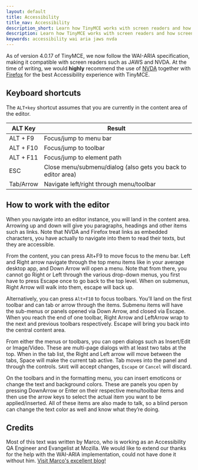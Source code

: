 ```yaml
---
layout: default
title: Accessibility
title_nav: Accessibility
description_short: Learn how TinyMCE works with screen readers and how screen readers work with TinyMCE.
description: Learn how TinyMCE works with screen readers and how screen readers work with TinyMCE.
keywords: accessibility wai aria jaws nvda
---
```


As of version 4.0.17 of TinyMCE, we now follow the WAI-ARIA specification, making it compatible with screen readers such as JAWS and NVDA. At the time of writing, we would **highly** recommend the use of [NVDA](http://www.nvaccess.org/) together with [Firefox](https://www.mozilla.org/en-US/firefox/products/) for the best Accessibility experience with TinyMCE.

## Keyboard shortcuts

The `ALT+key` shortcut assumes that you are currently in the content area of the editor.

| ALT Key   | Result      |
|-----------|-------------|
| ALT + F9  | Focus/jump to menu bar |
| ALT + F10 | Focus/jump to toolbar |
| ALT + F11 | Focus/jump to element path |
| ESC       | Close menu/submenu/dialog (also gets you back to editor area) |
| Tab/Arrow | Navigate left/right through menu/toolbar |


## How to work with the editor

When you navigate into an editor instance, you will land in the content area. Arrowing up and down will give you paragraphs, headings and other items such as links. Note that NVDA and Firefox treat links as embedded characters, you have actually to navigate into them to read their texts, but they are accessible.

From the content, you can press Alt+F9 to move focus to the menu bar. Left and Right arrow navigate through the top menu items like in your average desktop app, and Down Arrow will open a menu. Note that from there, you cannot go Right or Left through the various drop-down menus, you first have to press Escape once to go back to the top level. When on submenus, Right Arrow will walk into them, escape will back up.

Alternatively, you can press `Alt+F10` to focus toolbars. You’ll land on the first toolbar and can tab or arrow through the items. Submenu items will have the sub-menus or panels opened via Down Arrow, and closed via Escape. When you reach the end of one toolbar, Right Arrow and LeftArrow wrap to the next and previous toolbars respectively. Escape will bring you back into the central content area.

From either the menus or toolbars, you can open dialogs such as Insert/Edit or Image/Video. These are multi-page dialogs with at least two tabs at the top. When in the tab list, the Right and Left arrow will move between the tabs, Space will make the current tab active. Tab moves into the panel and through the controls. `SAVE` will accept changes, `Escape` or `Cancel` will discard.

On the toolbars and in the formatting menu, you can insert emoticons or change the text and background colors. These are panels you open by pressing DownArrow or Enter on their respective menu/toolbar items and then use the arrow keys to select the actual item you want to be applied/inserted. All of these items are also made to talk, so a blind person can change the text color as well and know what they’re doing.

## Credits

Most of this text was written by Marco, who is working as an Accessibility QA Engineer and Evangelist at Mozilla. We would like to extend our thanks for the help with the WAI-ARIA implementation, could not have done it without him. [Visit Marco's excellent blog!](http://www.marcozehe.de/)
